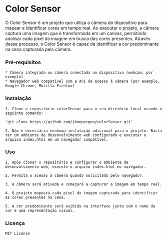 # Color Sensor

O Color Sensor é um projeto que utiliza a câmera do dispositivo para mapear e identificar cores em tempo real. Ao executar o projeto, a câmera captura uma imagem que é transformada em um canvas, permitindo analisar cada pixel da imagem em busca das cores presentes. Através desse processo, o Color Sensor é capaz de identificar a cor predominante na cena capturada pela câmera.


### Pré-requisitos

    * Câmera integrada ou câmera conectada ao dispositivo (webcam, por exemplo)
    * Navegador web compatível com a API de acesso à câmera (por exemplo, Google Chrome, Mozilla Firefox)

### Instalação

    1. Clone o repositório colorSensor para o seu diretório local usando o seguinte comando:

    `git clone https://github.com/jhonpergon/colorSensor.git`

    2. Não é necessária nenhuma instalação adicional para o projeto. Basta ter um ambiente de desenvolvimento web configurado e executar o arquivo index.html em um navegador compatível.

### Uso

    1. Após clonar o repositório e configurar o ambiente de desenvolvimento web, execute o arquivo index.html no navegador.

    2. Permita o acesso à câmera quando solicitado pelo navegador.

    3. A câmera será ativada e começará a capturar a imagem em tempo real.

    4. O projeto mapeará cada pixel da imagem capturada para identificar as cores presentes na cena.

    5. A cor predominante será exibida na interface junto com o nome da cor e uma representação visual.

### Licença

    MIT License
